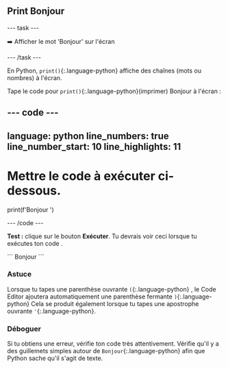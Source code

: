 <h2 class="c-project-heading--task">Print Bonjour</h2>

--- task ---

➡️ Afficher le mot 'Bonjour' sur l'écran

--- /task ---

En Python, `print()`{:.language-python} affiche des chaînes (mots ou nombres) à l'écran.

Tape le code pour `print()`{:.language-python}(imprimer) Bonjour à l'écran :

<div class="c-project-code">

--- code ---
---
language: python
line_numbers: true
line_number_start: 10
line_highlights: 11
---

# Mettre le code à exécuter ci-dessous.
print(f'Bonjour ')

--- /code ---

</div>

**Test :** clique sur le bouton **Exécuter**.
Tu devrais voir ceci lorsque tu exécutes ton code .

<div class="c-project-output">
```
Bonjour
```
</div>

<div class="c-project-callout c-project-callout--tip">

### Astuce

Lorsque tu tapes une parenthèse ouvrante `(`{:.language-python} , le Code Editor ajoutera automatiquement une parenthèse fermante `)`{:.language-python}
Cela se produit également lorsque tu tapes une apostrophe ouvrante `'`{:.language-python}.

</div>

<div class="c-project-callout c-project-callout--debug">

### Déboguer

Si tu obtiens une erreur, vérifie ton code très attentivement. Vérifie qu'il y a des guillemets simples autour de `Bonjour`{:.language-python} afin que Python sache qu'il s'agit de texte.

</div>
